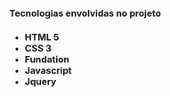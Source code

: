 
<h3>Tecnologias envolvidas no projeto<h3/>
<ul>
  <li> HTML 5     </li>
  <li> CSS 3      </li>
  <li> Fundation  </li>
  <li> Javascript </li>
  <li> Jquery     </li> 
</ul>
